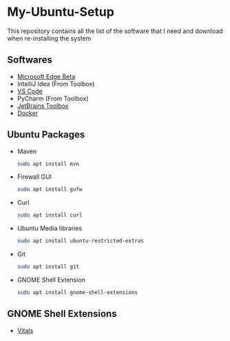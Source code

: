 # My-Ubuntu-Setup
This repository contains all the list of the software that I need and download when re-installing the system

## Softwares
- [Microsoft Edge Beta](msedge-beta.md)
- IntelliJ Idea (From Toolbox)
- [VS Code](vscode.md)
- PyCharm (From Toolbox)
- [JetBrains Toolbox](toolbox.md)
- [Docker](docker.md)

## Ubuntu Packages
- Maven
    ```bash
    sudo apt install mvn
    ```
- Firewall GUI
    ```bash
    sudo apt install gufw
    ```
- Curl
    ```bash
    sudo apt install curl
    ```
- Ubuntu Media libraries
    ```bash
    sudo apt install ubuntu-restricted-extras
    ```
- Git
    ```bash
    sudo apt install git
    ```
- GNOME Shell Extension
    ```bash
    sudo apt install gnome-shell-extensions
    ```
## GNOME Shell Extensions
- [Vitals](https://extensions.gnome.org/extension/1460/vitals/)
